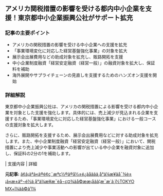 ## アメリカ関税措置の影響を受ける都内中小企業を支援！東京都中小企業振興公社がサポート拡充

### 記事の主要ポイント

* アメリカの関税措置の影響を受ける中小企業への支援を拡充
* 「事業環境変化に対応した経営基盤強化事業」の対象を拡大
* 展示会出展費用などの助成対象を拡充し、販路開拓を支援
* 中小企業制度融資「経営安定融資（経営一般）」の融資対象を拡大し、保証料を補助
* 海外展開やサプライチェーンの見直しを支援するためのハンズオン支援を開始

### 詳細解説

東京都中小企業振興公社は、アメリカの関税措置による影響を受ける都内中小企業を対象とした支援を強化します。具体的には、売上減少が見込まれる企業を支援するため、「事業環境変化に対応した経営基盤強化事業」における一般コースの支援対象を拡大します。

さらに、販路開拓を支援するため、展示会出展費用などに対する助成対象を拡充します。また、中小企業制度融資「経営安定融資（経営一般）」において、関税措置により売上減少や事業活動への影響が出ている中小企業を融資対象に追加し、保証料の2分の1を補助します。

| 支援内容 | 詳細 

**元記事:** [ã¢ã¡ãªã«ã®é¢ç¨æªç½®ã®å½±é¿ãåããä¸­å°ä¼æ¥­ãå¯¾è±¡ã«æ±äº¬é½ä¸­å°ä¼æ¥­æ¯èå¬ç¤¾ãå©ææ¡åãã¦æ¯æ´ã¸ï½TOKYO MX+ï¼ãã©ã¹ï¼](https://s.mxtv.jp/tokyomxplus/mx/article/202505011700/detail/)